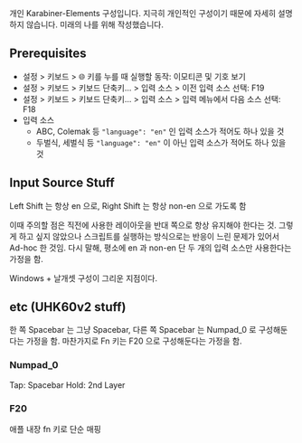 개인 Karabiner-Elements 구성입니다.
지극히 개인적인 구성이기 때문에 자세히 설명하지 않습니다.
미래의 나를 위해 작성했습니다.

## Prerequisites

- 설정 > 키보드 > 🌐 키를 누를 때 실행할 동작: 이모티콘 및 기호 보기
- 설정 > 키보드 > 키보드 단축키... > 입력 소스 > 이전 입력 소스 선택: F19
- 설정 > 키보드 > 키보드 단축키... > 입력 소스 > 입력 메뉴에서 다음 소스 선택: F18
- 입력 소스
  - ABC, Colemak 등 `"language": "en"` 인 입력 소스가 적어도 하나 있을 것
  - 두벌식, 세벌식 등 `"language": "en"` 이 아닌 입력 소스가 적어도 하나 있을 것

## Input Source Stuff

Left Shift 는 항상 en 으로,
Right Shift 는 항상 non-en 으로 가도록 함

이때 주의할 점은 직전에 사용한 레이아웃을 반대 쪽으로 항상 유지해야 한다는 것.
그렇게 하고 싶지 않았으나 스크립트를 실행하는 방식으로는 반응이 느린 문제가 있어서 Ad-hoc 한 것임.
다시 말해, 평소에 en 과 non-en 단 두 개의 입력 소스만 사용한다는 가정을 함.

Windows + 날개셋 구성이 그리운 지점이다.

## etc (UHK60v2 stuff)

한 쪽 Spacebar 는 그냥 Spacebar, 다른 쪽 Spacebar 는 Numpad_0 로 구성해둔다는 가정을 함.
마찬가지로 Fn 키는 F20 으로 구성해둔다는 가정을 함.

### Numpad_0

Tap: Spacebar
Hold: 2nd Layer

### F20

애플 내장 fn 키로 단순 매핑
